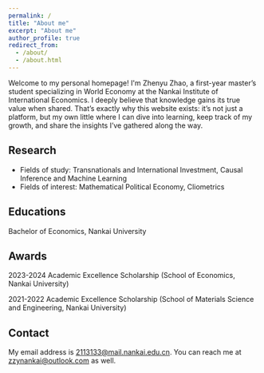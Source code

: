 ```yaml
---
permalink: /
title: "About me"
excerpt: "About me"
author_profile: true
redirect_from: 
  - /about/
  - /about.html
---
```


Welcome to my personal homepage! I'm Zhenyu Zhao, a first-year master’s student specializing in World Economy at the Nankai Institute of International Economics. I deeply believe that knowledge gains its true value when shared. That’s exactly why this website exists: it’s not just a platform, but my own little where I can dive into learning, keep track of my growth, and share the insights I’ve gathered along the way.

Research
------
- Fields of study: Transnationals and International Investment, Causal Inference and Machine Learning
- Fields of interest: Mathematical Political Economy, Cliometrics

Educations
------

Bachelor of Economics, Nankai University

Awards
------
2023-2024 Academic Excellence Scholarship (School of Economics, Nankai University)

2021-2022 Academic Excellence Scholarship (School of Materials Science and Engineering, Nankai University)

Contact
------
My email address is <2113133@mail.nankai.edu.cn>. You can reach me at <zzynankai@outlook.com> as well.
